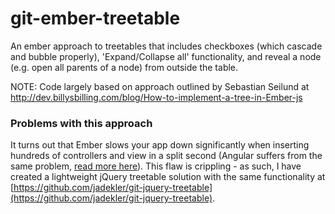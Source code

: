 git-ember-treetable
===================

An ember approach to treetables that includes checkboxes (which cascade and bubble properly), 'Expand/Collapse all' functionality, and reveal a node (e.g. open all parents of a node) from outside the table.

NOTE: Code largely based on approach outlined by Sebastian Seilund at http://dev.billysbilling.com/blog/How-to-implement-a-tree-in-Ember-js


### Problems with this approach
It turns out that Ember slows your app down significantly when inserting hundreds of controllers and view in a split second (Angular suffers from the same problem,
[read more here](http://discuss.emberjs.com/t/ember-is-very-slow-at-rendering-lists/1643)). This flaw is crippling - as such, I have created
a lightweight jQuery treetable solution with the same functionality at [https://github.com/jadekler/git-jquery-treetable](https://github.com/jadekler/git-jquery-treetable).
